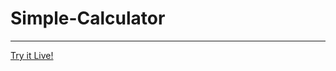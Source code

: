 # Simple-Calculator
________________________
[Try it Live!](https://kayvaibhav-simple-calculator.netlify.app/)
